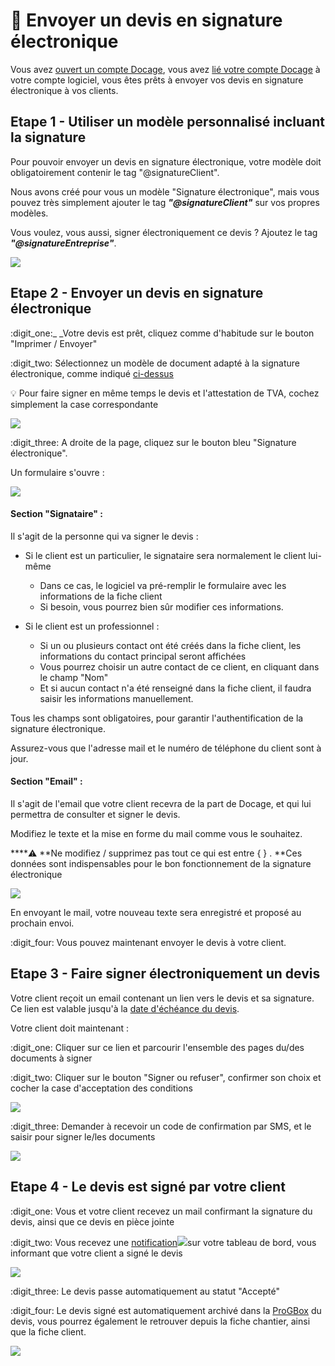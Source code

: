# 📎 Envoyer un devis en signature électronique

Vous avez [ouvert un compte Docage](./#creez-un-compte-docage), vous avez [lié votre compte Docage](./#liez-docage-a-votre-compte-entreprise) à votre compte logiciel, vous êtes prêts à envoyer vos devis en signature électronique à vos clients.



## Etape 1 - Utiliser un modèle personnalisé incluant la signature

Pour pouvoir envoyer un devis en signature électronique, votre modèle doit obligatoirement contenir le tag "@signatureClient".

Nous avons créé pour vous un modèle "Signature électronique", mais vous pouvez très simplement ajouter le tag _**"@signatureClient"**_ sur vos propres modèles.

Vous voulez, vous aussi, signer électroniquement ce devis ? Ajoutez le tag _**"@signatureEntreprise"**_.

![](../../.gitbook/assets/screenshot-136d-.png)



## Etape 2 - Envoyer un devis en signature électronique



:digit_one:_ _Votre devis est prêt, cliquez comme d'habitude sur le bouton "Imprimer / Envoyer"

:digit_two: Sélectionnez un modèle de document adapté à la signature électronique, comme indiqué [ci-dessus](envoyer-un-devis-en-signature-electronique.md#utiliser-un-modele-personnalise-incluant-la-signature)

:bulb: Pour faire signer en même temps le devis et l'attestation de TVA, cochez simplement la case correspondante

![](../../.gitbook/assets/screenshot-51-.png)

:digit_three: A droite de la page, cliquez sur le bouton bleu "Signature électronique".

Un formulaire s'ouvre :

![](../../.gitbook/assets/screenshot-124a-.png)

#### Section "Signataire" :

Il s'agit de la personne qui va signer le devis :

* Si le client est un particulier, le signataire sera normalement le client lui-même
  * Dans ce cas, le logiciel va pré-remplir le formulaire avec les informations de la fiche client
  *   Si besoin, vous pourrez bien sûr modifier ces informations.


* Si le client est un professionnel :
  * Si un ou plusieurs contact ont été créés dans la fiche client, les informations du contact principal seront affichées
  * Vous pourrez choisir un autre contact de ce client, en cliquant dans le champ "Nom"
  *   Et si aucun contact n'a été renseigné dans la fiche client, il faudra saisir les informations manuellement.



Tous les champs sont obligatoires, pour garantir l'authentification de la signature électronique.

Assurez-vous que l'adresse mail et le numéro de téléphone du client sont à jour.



#### Section "Email" :

Il s'agit de l'email que votre client recevra de la part de Docage, et qui lui permettra de consulter et signer le devis.

Modifiez le texte et la mise en forme du mail comme vous le souhaitez.

****:warning: **Ne modifiez / supprimez pas tout ce qui est entre { } . **Ces données sont indispensables pour le bon fonctionnement de la signature électronique

![](../../.gitbook/assets/screenshot-123c-.png)

En envoyant le mail, votre nouveau texte sera enregistré et proposé au prochain envoi.



:digit_four: Vous pouvez maintenant envoyer le devis à votre client.



## Etape 3 - Faire signer électroniquement un devis

Votre client reçoit un email contenant un lien vers le devis et sa signature. Ce lien est valable jusqu'à la [date d'échéance du devis](broken-reference).

Votre client doit maintenant :

:digit_one: Cliquer sur ce lien et parcourir l'ensemble des pages du/des documents à signer

:digit_two: Cliquer sur le bouton "Signer ou refuser", confirmer son choix et cocher la case d'acceptation des conditions

![](../../.gitbook/assets/screenshot-125a-.png)

:digit_three: Demander à recevoir un code de confirmation par SMS, et le saisir pour signer le/les documents

![](../../.gitbook/assets/screenshot-126a-.png)

## Etape 4 - Le devis est signé par votre client

:digit_one: Vous et votre client recevez un mail confirmant la signature du devis, ainsi que ce devis en pièce jointe

:digit_two: Vous recevez une [notification](../notifications.md#signature-electronique-validee-dun-devis-et-ou-dune-attestation-de-tva)![](../../.gitbook/assets/screenshot-127a-.png)sur votre tableau de bord, vous informant que votre client a signé le devis

![](../../.gitbook/assets/screenshot-133-.png)

:digit_three: Le devis passe automatiquement au statut "Accepté"

:digit_four: Le devis signé est automatiquement archivé dans la [ProGBox](../progbox-archivage-de-documents.md#progbox-un-cloud-integre-pour-tous-vos-documents) du devis, vous pourrez également le retrouver depuis la fiche chantier, ainsi que la fiche client.

![](../../.gitbook/assets/capture-decran-du-2021-08-15-05-02-291.png)
